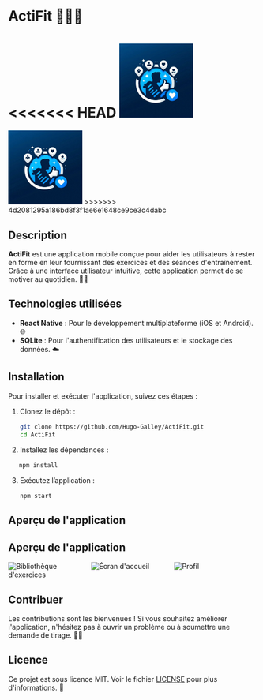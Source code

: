 # ActiFit 🏋️‍♂️📱

<<<<<<< HEAD
<img src="assets/images/logo.jpg" alt="Logo de l'App" width="150"/> <!-- Remplace par le chemin de ton image -->
=======
<img src="assets/images/logo.jpg" alt="Logo de l'App" width="150"/> 
>>>>>>> 4d2081295a186bd8f3f1ae6e1648ce9ce3c4dabc

## Description

**ActiFit** est une application mobile conçue pour aider les utilisateurs à rester en forme en leur fournissant des exercices et des séances d'entraînement. Grâce à une interface utilisateur intuitive, cette application permet de se motiver au quotidien. 💪✨


## Technologies utilisées

- **React Native** : Pour le développement multiplateforme (iOS et Android). 🌐
- **SQLite** : Pour l'authentification des utilisateurs et le stockage des données. ☁️

## Installation

Pour installer et exécuter l'application, suivez ces étapes :

1. Clonez le dépôt :
   ```bash
   git clone https://github.com/Hugo-Galley/ActiFit.git
   cd ActiFit
   ```
2.	Installez les dépendances :
   ```bash
      npm install
   ```
3. Exécutez l’application :
      ```bash
      npm start
   ```
   

## Aperçu de l'application

## Aperçu de l'application

<div style="display: flex; justify-content: space-around;">
  <img src="GitHubImg/Librairy.png" alt="Bibliothèque d'exercices" width="300"/>
     <img src="GitHubImg/HomePage.png" alt="Écran d'accueil" width="300"/>
  <img src="GitHubImg/profil.png" alt="Profil" width="300"/> 

</div>

## Contribuer

Les contributions sont les bienvenues ! Si vous souhaitez améliorer l'application, n'hésitez pas à ouvrir un problème ou à soumettre une demande de tirage. 🤝🌟

## Licence

Ce projet est sous licence MIT. Voir le fichier [LICENSE](LICENSE) pour plus d'informations. 📜
